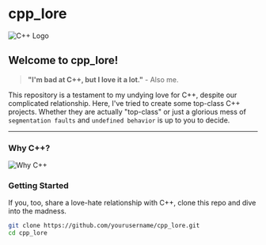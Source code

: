# cpp_lore

![C++ Logo](https://upload.wikimedia.org/wikipedia/commons/1/18/ISO_C%2B%2B_Logo.svg)

## Welcome to cpp_lore!

> **"I'm bad at C++, but I love it a lot."** - Also me.

This repository is a testament to my undying love for C++, despite our complicated relationship. Here, I've tried to create some top-class C++ projects. Whether they are actually "top-class" or just a glorious mess of `segmentation faults` and `undefined behavior` is up to you to decide.

---

### Why C++?

![Why C++](https://i.imgflip.com/4/3vzej1.jpg)

### Getting Started

If you, too, share a love-hate relationship with C++, clone this repo and dive into the madness.

```sh
git clone https://github.com/yourusername/cpp_lore.git
cd cpp_lore
